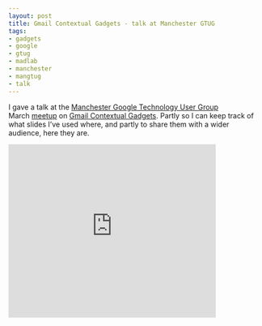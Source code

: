 ```yaml
---
layout: post
title: Gmail Contextual Gadgets - talk at Manchester GTUG
tags:
- gadgets
- google
- gtug
- madlab
- manchester
- mangtug
- talk
---
```



I gave a talk at the [Manchester Google Technology User Group](http://www.gtugs.org/chapter.jsp?id=1023) March [meetup](http://www.meetup.com/mangtug/events/16557449/) on [Gmail Contextual Gadgets](/blog/posts/2010/06/21/getting-started-with-gmail-contextual-gadgets/). Partly so I can keep track of what slides I’ve used where, and partly to share them with a wider audience, here they are.

<iframe frameborder="0" height="342" src="https://docs.google.com/present/embed?id=dcjt66v8_235cp9kttfs" width="410"></iframe>


